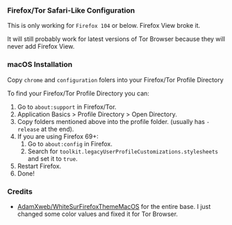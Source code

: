 ### Firefox/Tor Safari-Like Configuration

This is only working for `Firefox 104` or below. Firefox View broke it.

It will still probably work for latest versions of Tor Browser because they will never add Firefox View.

### macOS Installation

Copy `chrome` and `configuration` folers into your Firefox/Tor Profile Directory

To find your Firefox/Tor Profile Directory you can:

1. Go to `about:support` in Firefox/Tor.
2. Application Basics > Profile Directory > Open Directory.
3. Copy folders mentioned above into the profile folder. (usually has `-release` at the end).
4. If you are using Firefox 69+:
	1. Go to `about:config` in Firefox.
	2. Search for `toolkit.legacyUserProfileCustomizations.stylesheets` and set it to `true`.
5. Restart Firefox.
6. Done!


### Credits

* [AdamXweb/WhiteSurFirefoxThemeMacOS](https://github.com/AdamXweb/WhiteSurFirefoxThemeMacOS) for the entire base. I just changed some color values and fixed it for Tor Browser.

